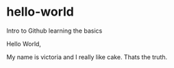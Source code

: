 # hello-world
Intro to Github learning the basics

Hello World,

My name is victoria and I really like cake. Thats the truth.
